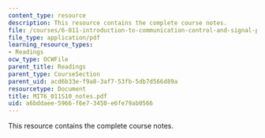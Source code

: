 ```yaml
---
content_type: resource
description: This resource contains the complete course notes.
file: /courses/6-011-introduction-to-communication-control-and-signal-processing-spring-2010/a6bddaee5966f6e73450e6fe79ab0566_MIT6_011S10_notes.pdf
file_type: application/pdf
learning_resource_types:
- Readings
ocw_type: OCWFile
parent_title: Readings
parent_type: CourseSection
parent_uid: acd6b33e-f9a8-3af7-53fb-5db7d566d89a
resourcetype: Document
title: MIT6_011S10_notes.pdf
uid: a6bddaee-5966-f6e7-3450-e6fe79ab0566
---
```

This resource contains the complete course notes.

